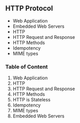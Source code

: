 <h2>HTTP Protocol</h2>

<ul>
	<li> Web Application </li>
	<li> Embedded Web Servers </li>
	<li> HTTP </li>
	<li> HTTP Request and Response </li>
	<li> HTTP Methods </li>
	<li> Idempotency </li>
	<li> MIME types </li>
</ul>

<h3>Table of Content</h3>

<ol>
	<li> Web Application </li>
	<li> HTTP </li>
	<li> HTTP Request and Response </li>
	<li> HTTP Methods </li>
	<li> HTTP is Stateless </li>
	<li> Idempotency </li>
	<li> MIME types </li>
	<li> Embedded Web Servers </li>
</ol>